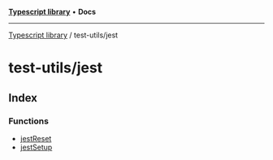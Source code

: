 [**Typescript library**](../../index.md) • **Docs**

***

[Typescript library](../../modules.md) / test-utils/jest

# test-utils/jest

## Index

### Functions

- [jestReset](functions/jestReset.md)
- [jestSetup](functions/jestSetup.md)
